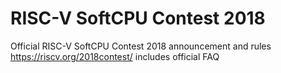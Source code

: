 # RISC-V SoftCPU Contest 2018
Official RISC-V SoftCPU Contest 2018 announcement and rules https://riscv.org/2018contest/ includes official FAQ

